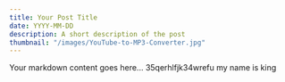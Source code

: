 ```yaml
---
title: Your Post Title
date: YYYY-MM-DD
description: A short description of the post
thumbnail: "/images/YouTube-to-MP3-Converter.jpg"
---
```

Your markdown content goes here...
35qerhlfjk34wrefu my name is king
